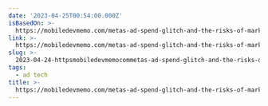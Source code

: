 ```yaml
---
date: '2023-04-25T00:54:00.000Z'
isBasedOn: >-
  https://mobiledevmemo.com/metas-ad-spend-glitch-and-the-risks-of-marketing-automation/
link: >-
  https://mobiledevmemo.com/metas-ad-spend-glitch-and-the-risks-of-marketing-automation/
slug: >-
  2023-04-24-httpsmobiledevmemocommetas-ad-spend-glitch-and-the-risks-of-marketing-automation
tags:
  - ad tech
title: >-
  https://mobiledevmemo.com/metas-ad-spend-glitch-and-the-risks-of-marketing-automation/
---
```


